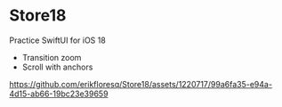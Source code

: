 # Store18

Practice SwiftUI for iOS 18
 - Transition zoom
 - Scroll with anchors

https://github.com/erikfloresq/Store18/assets/1220717/99a6fa35-e94a-4d15-ab66-19bc23e39659

